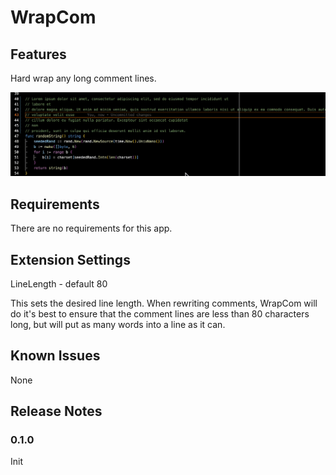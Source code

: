# WrapCom

## Features

Hard wrap any long comment lines.

![demo](./docs/demo.gif)

## Requirements

There are no requirements for this app.

## Extension Settings

LineLength - default 80

This sets the desired line length. When rewriting comments, WrapCom will do it's best to ensure that the comment lines are less than 80 characters long, but will put as many words into a line as it can.

## Known Issues

None

## Release Notes

### 0.1.0

Init
